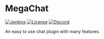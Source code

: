 # MegaChat

[![Jenkins](https://ci.scarsz.me/buildStatus/icon?job=DiscordSRV)](https://ci.lemmotresto.com/job/MegaChat/)
[![License](https://img.shields.io/github/license/MaxiMiniJaniJos/MegaChat.svg)](https://github.com/MaxiMiniJaniJos/MegaChat/blob/master/LICENSE)
[![Discord](https://discordapp.com/api/guilds/348405921799471105/widget.png)](https://lemmotresto.com/discord)

An easy to use chat plugin with many features.

